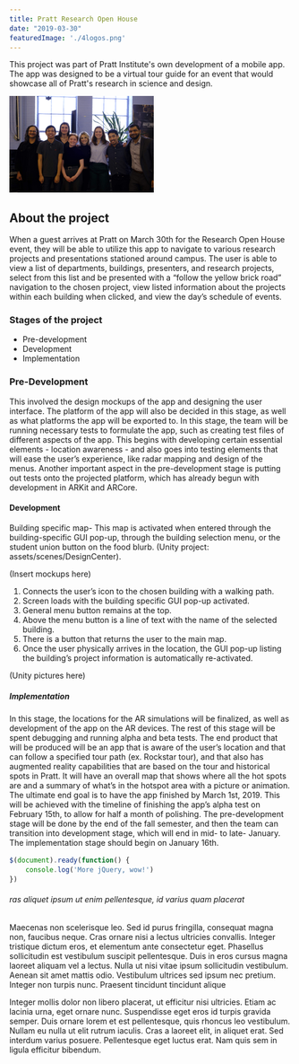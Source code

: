 ```yaml
---
title: Pratt Research Open House
date: "2019-03-30"
featuredImage: './4logos.png'
---
```


This project was part of Pratt Institute's own development of a mobile app. The app was designed to be a virtual tour guide for an event that would showcase all of Pratt's research in science and design. 

![Group](./groupPic.png)
<!-- end -->

## About the project

When a guest arrives at Pratt on March 30th for the Research Open House event, they will be able to utilize this app to navigate to various research projects and presentations stationed around campus. The user is able to view a list of departments, buildings, presenters, and research projects, select from this list and be presented with a “follow the yellow brick road” navigation to the chosen project, view listed information about the projects within each building when clicked, and view the day’s schedule of events. 

### Stages of the project

*   Pre-development
*   Development
*   Implementation

### Pre-Development 

This involved the design mockups of the app and designing the user interface. The platform of the app will also be decided in this stage, as well as what platforms the app will be exported to. In this stage, the team will be running necessary tests to formulate the app, such as creating test files of different aspects of the app. This begins with developing certain essential elements - location awareness - and also goes into testing elements that will ease the user’s experience, like radar mapping and design of the menus. Another important aspect in the pre-development stage is putting out tests onto the projected platform, which has already begun with development in ARKit and ARCore.

#### Development 

Building specific map- This map is activated when entered through the building-specific GUI pop-up, through the building selection menu, or the student union button on the food blurb. (Unity project: assets/scenes/DesignCenter). 

(Insert mockups here)

1. Connects the user’s icon to the chosen building with a walking path. 
2. Screen loads with the building specific GUI pop-up activated.
3. General menu button remains at the top.
4. Above the menu button is a line of text with the name of the selected building. 
5. There is a button that returns the user to the main map.
6. Once the user physically arrives in the location, the GUI pop-up listing the building’s project information is automatically re-activated. 

(Unity pictures here)


##### Implementation 

 In this stage, the locations for the AR simulations will be finalized, as well as development of the app on the AR devices. The rest of this stage will be spent debugging and running alpha and beta tests. The end product that will be produced will be an app that is aware of the user’s location and that can follow a specified tour path (ex. Rockstar tour), and that also has augmented reality capabilities that are based on the tour and historical spots in Pratt. It will have an overall map that shows where all the hot spots are and a summary of what’s in the hotspot area with a picture or animation. The ultimate end goal is to have the app finished by March 1st, 2019. This will be achieved with the timeline of finishing the app’s alpha test on February 15th, to allow for half a month of polishing. The pre-development stage will be done by the end of the fall semester, and then the team can transition into development stage, which will end in mid- to late- January. The implementation stage should begin on January 16th. 


```javascript
$(document).ready(function() {
    console.log('More jQuery, wow!')
})
```

###### ras aliquet ipsum ut enim pellentesque, id varius quam placerat

Maecenas non scelerisque leo. Sed id purus fringilla, consequat magna non, faucibus neque. Cras ornare nisi a lectus ultricies convallis. Integer tristique dictum eros, et elementum ante consectetur eget. Phasellus sollicitudin est vestibulum suscipit pellentesque. Duis in eros cursus magna laoreet aliquam vel a lectus. Nulla ut nisi vitae ipsum sollicitudin vestibulum. Aenean sit amet mattis odio. Vestibulum ultrices sed ipsum nec pretium. Integer non turpis nunc. Praesent tincidunt tincidunt alique

Integer mollis dolor non libero placerat, ut efficitur nisi ultricies. Etiam ac lacinia urna, eget ornare nunc. Suspendisse eget eros id turpis gravida semper. Duis ornare lorem et est pellentesque, quis rhoncus leo vestibulum. Nullam eu nulla ut elit rutrum iaculis. Cras a laoreet elit, in aliquet erat. Sed interdum varius posuere. Pellentesque eget luctus erat. Nam quis sem in ligula efficitur bibendum.
